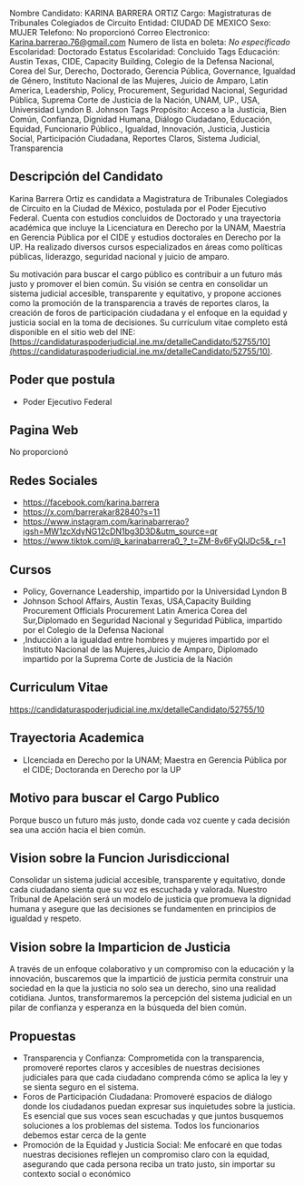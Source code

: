 Nombre Candidato: KARINA BARRERA ORTIZ
Cargo: Magistraturas de Tribunales Colegiados de Circuito
Entidad: CIUDAD DE MEXICO
Sexo: MUJER
Telefono: No proporcionó
Correo Electronico: Karina.barrerao.76@gmail.com
Numero de lista en boleta: *No especificado*
Escolaridad: Doctorado
Estatus Escolaridad: Concluido
Tags Educación: Austin Texas, CIDE, Capacity Building, Colegio de la Defensa Nacional, Corea del Sur, Derecho, Doctorado, Gerencia Pública, Governance, Igualdad de Género, Instituto Nacional de las Mujeres, Juicio de Amparo, Latin America, Leadership, Policy, Procurement, Seguridad Nacional, Seguridad Pública, Suprema Corte de Justicia de la Nación, UNAM, UP., USA, Universidad Lyndon B. Johnson
Tags Propósito: Acceso a la Justicia, Bien Común, Confianza, Dignidad Humana, Diálogo Ciudadano, Educación, Equidad, Funcionario Público., Igualdad, Innovación, Justicia, Justicia Social, Participación Ciudadana, Reportes Claros, Sistema Judicial, Transparencia


## Descripción del Candidato 

Karina Barrera Ortiz es candidata a Magistratura de Tribunales Colegiados de Circuito en la Ciudad de México, postulada por el Poder Ejecutivo Federal. Cuenta con estudios concluidos de Doctorado y una trayectoria académica que incluye la Licenciatura en Derecho por la UNAM, Maestría en Gerencia Pública por el CIDE y estudios doctorales en Derecho por la UP. Ha realizado diversos cursos especializados en áreas como políticas públicas, liderazgo, seguridad nacional y juicio de amparo.

Su motivación para buscar el cargo público es contribuir a un futuro más justo y promover el bien común.  Su visión se centra en consolidar un sistema judicial accesible, transparente y equitativo, y propone acciones como la promoción de la transparencia a través de reportes claros, la creación de foros de participación ciudadana y el enfoque en la equidad y justicia social en la toma de decisiones. Su currículum vitae completo está disponible en el sitio web del INE: [https://candidaturaspoderjudicial.ine.mx/detalleCandidato/52755/10](https://candidaturaspoderjudicial.ine.mx/detalleCandidato/52755/10).


## Poder que postula

- Poder Ejecutivo Federal


## Pagina Web

No proporcionó


## Redes Sociales

- https://facebook.com/karina.barrera
- https://x.com/barrerakar82840?s=11
- https://www.instagram.com/karinabarrerao?igsh=MW1zcXdyNG12cDN1bg3D3D&utm_source=qr
- https://www.tiktok.com/@_karinabarrera0_?_t=ZM-8v6FyQlJDc5&_r=1


## Cursos

- Policy, Governance   Leadership, impartido por la Universidad Lyndon B
- Johnson School Affairs, Austin Texas, USA,Capacity Building     Procurement Officials     Procurement  Latin America   Corea del Sur,Diplomado en Seguridad Nacional y Seguridad Pública, impartido por el Colegio de la Defensa Nacional
- ,Inducción a la igualdad entre hombres y mujeres impartido por el Instituto Nacional de las Mujeres,Juicio de Amparo, Diplomado impartido por la Suprema Corte de Justicia de la Nación


## Curriculum Vitae

https://candidaturaspoderjudicial.ine.mx/detalleCandidato/52755/10


## Trayectoria Academica

- LIcenciada en Derecho por la UNAM; Maestra en Gerencia Pública por el CIDE; Doctoranda en Derecho por la UP


## Motivo para buscar el Cargo Publico

Porque busco un futuro más justo, donde cada voz cuente y cada decisión sea una acción hacia el bien común.


## Vision sobre la Funcion Jurisdiccional

Consolidar un sistema judicial accesible, transparente y equitativo, donde cada ciudadano sienta que su voz es escuchada y valorada. Nuestro Tribunal de Apelación será un modelo de justicia que promueva la dignidad humana y asegure que las decisiones se fundamenten en principios de igualdad y respeto.


## Vision sobre la Imparticion de Justicia

A través de un enfoque colaborativo y un compromiso con la educación y la innovación, buscaremos que la impartició de justicia permita construir una sociedad en la que la justicia no solo sea un derecho, sino una realidad cotidiana. Juntos, transformaremos la percepción del sistema judicial en un pilar de confianza y esperanza en la búsqueda del bien común.


## Propuestas

- Transparencia y Confianza: Comprometida con la transparencia, promoveré reportes claros y accesibles de nuestras decisiones judiciales para que cada ciudadano comprenda cómo se aplica la ley y se sienta seguro en el sistema.
- Foros de Participación Ciudadana: Promoveré espacios de diálogo donde los ciudadanos puedan expresar sus inquietudes sobre la justicia. Es esencial que sus voces sean escuchadas y que juntos busquemos soluciones a los problemas del sistema. Todos los funcionarios debemos estar cerca de la gente
- Promoción de la Equidad y Justicia Social: Me enfocaré en que todas nuestras decisiones reflejen un compromiso claro con la equidad, asegurando que cada persona reciba un trato justo, sin importar su contexto social o económico

